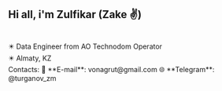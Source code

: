  <h2> Hi all, i'm Zulfikar (Zake ✌)  </h2> <br>
✴️ Data Engineer from AO Technodom Operator <br>
✴️ Almaty, KZ
<br>
Contacts:
📧 **E-mail**: vonagrut@gmail.com
🌐 **Telegram**: @turganov_zm
